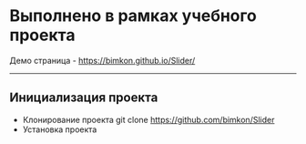 # Выполнено в рамках учебного проекта
Демо страница  - https://bimkon.github.io/Slider/
____________________________________________________
## Инициализация проекта

* Клонирование проекта git clone https://github.com/bimkon/Slider
* Установка проекта
